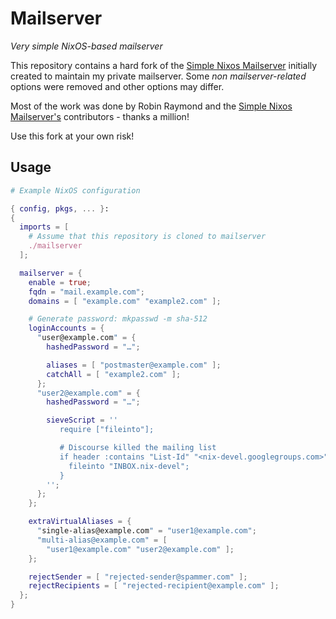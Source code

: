 # Mailserver

*Very simple NixOS-based mailserver*

This repository contains a hard fork of the [Simple Nixos Mailserver][snm]
initially created to maintain my private mailserver. Some *non
mailserver-related* options were removed and other options may differ.

Most of the work was done by Robin Raymond and the
[Simple Nixos Mailserver's][snm] contributors - thanks a million!

Use this fork at your own risk!


## Usage

```nix
# Example NixOS configuration

{ config, pkgs, ... }:
{
  imports = [
    # Assume that this repository is cloned to mailserver
    ./mailserver
  ];

  mailserver = {
    enable = true;
    fqdn = "mail.example.com";
    domains = [ "example.com" "example2.com" ];

    # Generate password: mkpasswd -m sha-512
    loginAccounts = {
      "user@example.com" = {
        hashedPassword = "…";

        aliases = [ "postmaster@example.com" ];
        catchAll = [ "example2.com" ];
      };
      "user2@example.com" = {
        hashedPassword = "…";

        sieveScript = ''
           require ["fileinto"];

           # Discourse killed the mailing list
           if header :contains "List-Id" "<nix-devel.googlegroups.com>" {
             fileinto "INBOX.nix-devel";
           }
        '';
      };
    };

    extraVirtualAliases = {
      "single-alias@example.com" = "user1@example.com";
      "multi-alias@example.com" = [
        "user1@example.com" "user2@example.com" ];
    };

    rejectSender = [ "rejected-sender@spammer.com" ];
    rejectRecipients = [ "rejected-recipient@example.com" ];
  };
}
```


[snm]: https://gitlab.com/simple-nixos-mailserver/nixos-mailserver

